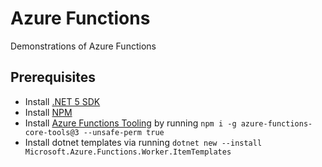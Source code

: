 # Azure Functions

Demonstrations of Azure Functions

## Prerequisites

- Install [.NET 5 SDK](https://dotnet.microsoft.com/download)
- Install [NPM](https://nodejs.org/en/)
- Install [Azure Functions Tooling](https://www.npmjs.com/package/azure-functions-core-tools) by running `npm i -g azure-functions-core-tools@3 --unsafe-perm true`
- Install dotnet templates via running `dotnet new --install Microsoft.Azure.Functions.Worker.ItemTemplates`
